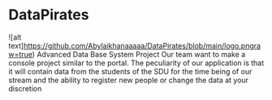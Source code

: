 # DataPirates
![alt text]https://github.com/Abylaikhanaaaaa/DataPirates/blob/main/logo.pngraw=true)
Advanced Data Base System Project 
Our team want to make a console project similar to the portal. The peculiarity of our application is that it will contain data from the students of the SDU for the time being of our stream and the ability to register new people or change the data at your discretion

